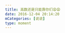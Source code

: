 ```yaml
---
title: 高数还是只能靠你们😩😩
date: 2016-12-04 20:14:20
mCategories: [说说]
type: moment
---
```


<div id="pics-20161204201420"></div>

<script src="/lib/moment/pics.js"></script>
<script>
var data = [
    {"link": "2016-12-04_000000.jpeg", "type": "shuoshuo"}
];
picsRender(data, "pics-20161204201420");
</script>
